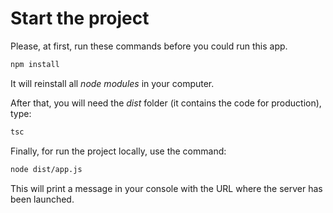# Start the project

Please, at first, run these commands before you could run this app.

```sh
npm install
```

It will reinstall all _node modules_ in your computer.

After that, you will need the _dist_ folder (it contains the code for production), type:

```sh
tsc
```

Finally, for run the project locally, use the command:

```sh
node dist/app.js
```

This will print a message in your console with the URL where the server has been launched.
